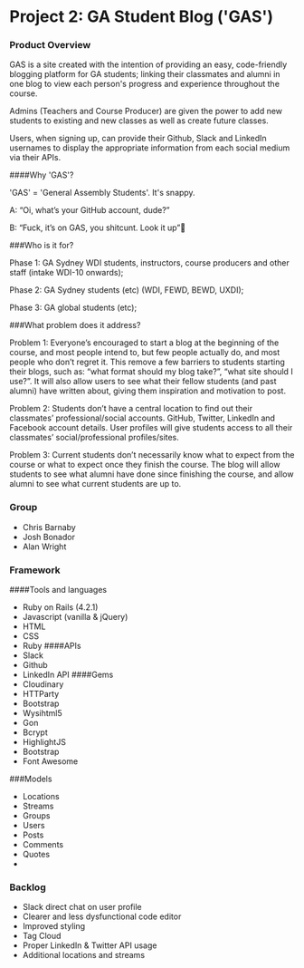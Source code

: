 # Project 2: GA Student Blog ('GAS')

### Product Overview
GAS is a site created with the intention of providing an easy, code-friendly blogging platform for GA students; linking their classmates and alumni in one blog to view each person's progress and experience throughout the course. 

Admins (Teachers and Course Producer) are given the power to add new students to existing and new classes as well as create future classes. 

Users, when signing up, can provide their Github, Slack and LinkedIn usernames to display the appropriate information from each social medium via their APIs. 

####Why 'GAS'?

'GAS' = 'General Assembly Students'. It's snappy. 

A: “Oi, what’s your GitHub account, dude?”

B: “Fuck, it’s on GAS, you shitcunt. Look it up”


###Who is it for?

Phase 1: GA Sydney WDI students, instructors, course producers and other staff (intake WDI-10 onwards);

Phase 2: GA Sydney students (etc) (WDI, FEWD, BEWD, UXDI);

Phase 3: GA global students (etc);

###What problem does it address?

Problem 1: Everyone’s encouraged to start a blog at the beginning of the course, and most people intend to, but few people actually do, and most people who don’t regret it. This remove a few barriers to students starting their blogs, such as: “what format should my blog take?”, “what site should I use?”. It will also allow users to see what their fellow students (and past alumni) have written about, giving them inspiration and motivation to post. 

Problem 2: Students don’t have a central location to find out their classmates’ professional/social accounts. GitHub, Twitter, LinkedIn and Facebook account details. User profiles will give students access to all their classmates’ social/professional profiles/sites.

Problem 3: Current students don’t necessarily know what to expect from the course or what to expect once they finish the course. The blog will allow students to see what alumni have done since finishing the course, and allow alumni to see what current students are up to.

### Group
- Chris Barnaby
- Josh Bonador
- Alan Wright

### Framework
####Tools and languages
- Ruby on Rails (4.2.1)
- Javascript (vanilla & jQuery)
- HTML
- CSS
- Ruby
####APIs
- Slack
- Github
- LinkedIn API
####Gems
- Cloudinary
- HTTParty
- Bootstrap
- Wysihtml5 
- Gon
- Bcrypt
- HighlightJS
- Bootstrap
- Font Awesome

###Models

- Locations
- Streams
- Groups 
- Users
- Posts
- Comments
- Quotes
- 
### Backlog
- Slack direct chat on user profile
- Clearer and less dysfunctional code editor
- Improved styling
- Tag Cloud
- Proper LinkedIn & Twitter API usage
- Additional locations and streams 




